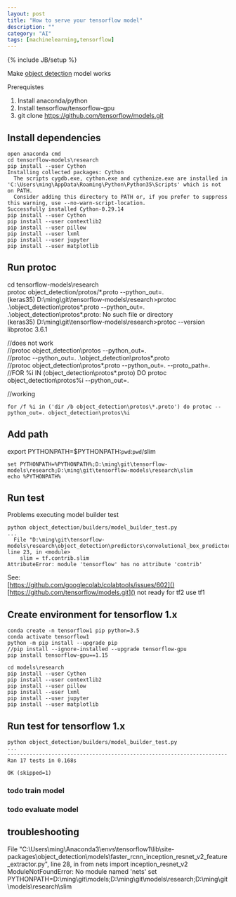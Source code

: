 ```yaml
---
layout: post
title: "How to serve your tensorflow model"
description: ""
category: "AI"
tags: [machinelearning,tensorflow]
---
```

{% include JB/setup %}

Make [object detection](https://github.com/tensorflow/models/blob/master/research/object_detection/g3doc/installation.md) model works  

Prerequistes  
1. Install anaconda/python
2. Install tensorflow/tensorflow-gpu
3. git clone https://github.com/tensorflow/models.git

## Install dependencies 

```
open anaconda cmd
cd tensorflow-models\research 
pip install --user Cython
Installing collected packages: Cython
  The scripts cygdb.exe, cython.exe and cythonize.exe are installed in 'C:\Users\ming\AppData\Roaming\Python\Python35\Scripts' which is not on PATH.
  Consider adding this directory to PATH or, if you prefer to suppress this warning, use --no-warn-script-location.
Successfully installed Cython-0.29.14
pip install --user Cython
pip install --user contextlib2
pip install --user pillow
pip install --user lxml
pip install --user jupyter
pip install --user matplotlib
```

## Run protoc 

cd tensorflow-models\research  
protoc object_detection/protos/*.proto --python_out=.  
(keras35) D:\ming\git\tensorflow-models\research>protoc .\object_detection\protos\*.proto --python_out=.  
.\object_detection\protos\*.proto: No such file or directory  
(keras35) D:\ming\git\tensorflow-models\research>protoc --version  
libprotoc 3.6.1  

//does not work  
//protoc object_detection\protos --python_out=.  
//protoc --python_out=. .\object_detection\protos\*.proto  
//protoc object_detection\protos\*.proto --python_out=. --proto_path=.  
//FOR %i IN (object_detection\protos\*.proto) DO protoc object_detection\protos\%i --python_out=.  

//working  
```
for /f %i in ('dir /b object_detection\protos\*.proto') do protoc --python_out=. object_detection\protos\%i
```

## Add path 

export PYTHONPATH=$PYTHONPATH:`pwd`:`pwd`/slim
```
set PYTHONPATH=%PYTHONPATH%;D:\ming\git\tensorflow-models\research;D:\ming\git\tensorflow-models\research\slim
echo %PYTHONPATH%
```

## Run test 

Problems executing model builder test  
```
python object_detection/builders/model_builder_test.py
...
  File "D:\ming\git\tensorflow-models\research\object_detection\predictors\convolutional_box_predictor.py", line 23, in <module>
    slim = tf.contrib.slim
AttributeError: module 'tensorflow' has no attribute 'contrib'
```
See:  
[https://github.com/googlecolab/colabtools/issues/602]()  
[https://github.com/tensorflow/models.git]() not ready for tf2 use tf1 

## Create environment for tensorflow 1.x 

```
conda create -n tensorflow1 pip python=3.5
conda activate tensorflow1
python -m pip install --upgrade pip
//pip install --ignore-installed --upgrade tensorflow-gpu
pip install tensorflow-gpu==1.15

cd models\research 
pip install --user Cython
pip install --user contextlib2
pip install --user pillow
pip install --user lxml
pip install --user jupyter
pip install --user matplotlib
```

## Run test for tensorflow 1.x

```
python object_detection/builders/model_builder_test.py
...
----------------------------------------------------------------------
Ran 17 tests in 0.168s

OK (skipped=1)
```

### todo train model 

### todo evaluate model 


## troubleshooting 

  File "C:\Users\ming\Anaconda3\envs\tensorflow1\lib\site-packages\object_detection\models\faster_rcnn_inception_resnet_v2_feature_extractor.py", line 28, in <module>
    from nets import inception_resnet_v2
ModuleNotFoundError: No module named 'nets'
set PYTHONPATH=D:\ming\git\models;D:\ming\git\models\research;D:\ming\git\models\research\slim  

